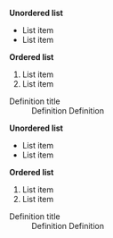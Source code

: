 <div class="au-body">
  <p><strong>Unordered list</strong></p>
  <ul>
    <li>List item</li>
    <li>List item</li>
  </ul>

  <p><strong>Ordered list</strong></p>
  <ol>
    <li>List item</li>
    <li>List item</li>
  </ol>

  <dl>
    <dt>Definition title</dt>
      <dd>Definition Definition</dd>
  </dl>
</div>


<div class="au-body au-body--dark">
  <p><strong>Unordered list</strong></p>
  <ul>
    <li>List item</li>
    <li>List item</li>
  </ul>

  <p><strong>Ordered list</strong></p>
  <ol>
    <li>List item</li>
    <li>List item</li>
  </ol>

  <dl>
    <dt>Definition title</dt>
      <dd>Definition Definition</dd>
  </dl>
</div>
